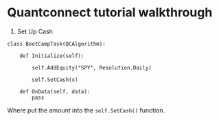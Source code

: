 # Quantconnect tutorial walkthrough

1. Set Up Cash

```
class BootCampTask(QCAlgorithm):

    def Initialize(self):
        
        self.AddEquity("SPY", Resolution.Daily)
        
        self.SetCash(x)
        
    def OnData(self, data):
        pass
```

Where put the amount into the `self.SetCash()` function.
